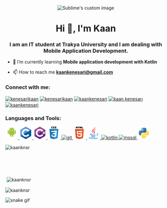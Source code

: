 <p align="center">
  <img src="https://media.giphy.com/media/TjPipokaxYJVHPPWPY/giphy.gif?cid=ecf05e47ild20aplp5oiebgocgdcf8r9jiaaqd0xwezx5fzk&ep=v1_gifs_search&rid=giphy.gif&ct=g" alt="Sublime's custom image"/>
</p>
<h1 align="center">Hi 👋, I'm Kaan</h1>
<h3 align="center">I am an IT student at Trakya University and I am dealing with Mobile Application Development.</h3>

- 🌱 I’m currently learning **Mobile application development with Kotlin**

- 📫 How to reach me **kaankenesari@gmail.com**

<h3 align="left">Connect with me:</h3>
<p align="left">
<a href="https://twitter.com/kenesarikaan" target="blank"><img align="center" src="https://raw.githubusercontent.com/rahuldkjain/github-profile-readme-generator/master/src/images/icons/Social/twitter.svg" alt="kenesarikaan" height="30" width="40" /></a>
<a href="https://linkedin.com/in/kenesarikaan" target="blank"><img align="center" src="https://raw.githubusercontent.com/rahuldkjain/github-profile-readme-generator/master/src/images/icons/Social/linked-in-alt.svg" alt="kenesarikaan" height="30" width="40" /></a>
<a href="https://instagram.com/kaankenesari" target="blank"><img align="center" src="https://raw.githubusercontent.com/rahuldkjain/github-profile-readme-generator/master/src/images/icons/Social/instagram.svg" alt="kaankenesari" height="30" width="40" /></a>
<a href="https://www.youtube.com/c/kaan kenesarı" target="blank"><img align="center" src="https://raw.githubusercontent.com/rahuldkjain/github-profile-readme-generator/master/src/images/icons/Social/youtube.svg" alt="kaan kenesarı" height="30" width="40" /></a>
<a href="https://www.hackerrank.com/kaankenesari" target="blank"><img align="center" src="https://raw.githubusercontent.com/rahuldkjain/github-profile-readme-generator/master/src/images/icons/Social/hackerrank.svg" alt="kaankenesari" height="30" width="40" /></a>
</p>

<h3 align="left">Languages and Tools:</h3>
<p align="left"> <a href="https://developer.android.com" target="_blank" rel="noreferrer"> <img src="https://raw.githubusercontent.com/devicons/devicon/master/icons/android/android-original-wordmark.svg" alt="android" width="40" height="40"/> </a> <a href="https://www.cprogramming.com/" target="_blank" rel="noreferrer"> <img src="https://raw.githubusercontent.com/devicons/devicon/master/icons/c/c-original.svg" alt="c" width="40" height="40"/> </a> <a href="https://www.w3schools.com/cs/" target="_blank" rel="noreferrer"> <img src="https://raw.githubusercontent.com/devicons/devicon/master/icons/csharp/csharp-original.svg" alt="csharp" width="40" height="40"/> </a> <a href="https://www.w3schools.com/css/" target="_blank" rel="noreferrer"> <img src="https://raw.githubusercontent.com/devicons/devicon/master/icons/css3/css3-original-wordmark.svg" alt="css3" width="40" height="40"/> </a> <a href="https://git-scm.com/" target="_blank" rel="noreferrer"> <img src="https://www.vectorlogo.zone/logos/git-scm/git-scm-icon.svg" alt="git" width="40" height="40"/> </a> <a href="https://www.w3.org/html/" target="_blank" rel="noreferrer"> <img src="https://raw.githubusercontent.com/devicons/devicon/master/icons/html5/html5-original-wordmark.svg" alt="html5" width="40" height="40"/> </a> <a href="https://www.java.com" target="_blank" rel="noreferrer"> <img src="https://raw.githubusercontent.com/devicons/devicon/master/icons/java/java-original.svg" alt="java" width="40" height="40"/> </a> <a href="https://kotlinlang.org" target="_blank" rel="noreferrer"> <img src="https://www.vectorlogo.zone/logos/kotlinlang/kotlinlang-icon.svg" alt="kotlin" width="40" height="40"/> </a> <a href="https://www.microsoft.com/en-us/sql-server" target="_blank" rel="noreferrer"> <img src="https://www.svgrepo.com/show/303229/microsoft-sql-server-logo.svg" alt="mssql" width="40" height="40"/> </a> <a href="https://www.python.org" target="_blank" rel="noreferrer"> <img src="https://raw.githubusercontent.com/devicons/devicon/master/icons/python/python-original.svg" alt="python" width="40" height="40"/> </a> </p>

<p><img align="left" src="https://github-readme-stats.vercel.app/api/top-langs?username=kaanknsr&show_icons=true&locale=en&layout=compact" alt="kaanknsr" /></p>
<br>
<br>
<br>
<br>
<br>
<p>&nbsp;<img align="center" src="https://github-readme-stats.vercel.app/api?username=kaanknsr&show_icons=true&locale=en" alt="kaanknsr" /></p>

<p><img align="center" src="https://github-readme-streak-stats.herokuapp.com/?user=kaanknsr&" alt="kaanknsr" /></p>

![snake gif](https://github.com/kaanknsr/kaanknsr/blob/output/github-contribution-grid-snake.gif)
